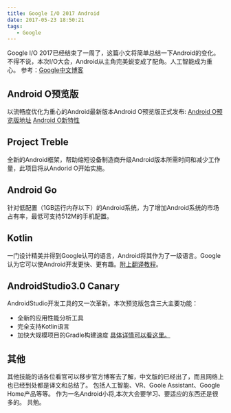 ```yaml
---
title: Google I/O 2017 Android
date: 2017-05-23 18:50:21
tags:
   - Google
---
```

Google I/O 2017已经结束了一周了，这篇小文将简单总结一下Android的变化。
不得不说，本次I/O大会，Android从主角完美蜕变成了配角。人工智能成为重心。
参考：[Google中文博客](http://developers.googleblog.cn/)

## Android O预览版 ##
以流畅度优化为重心的Android最新版本Android O预览版正式发布:
[Android O预览版地址](https://www.google.com/android/beta?pli=1)
[Android O新特性](http://developers.googleblog.cn/2017/03/android-o-developer-preview.html)
## Project Treble ## 
全新的Android框架，帮助缩短设备制造商升级Android版本所需时间和减少工作量，此项目将从Andorid O开始实施。
## Android Go ## 
针对低配置（1GB运行内存以下）的Android系统，为了增加Android系统的市场占有率，最低可支持512M的手机配置。
## Kotlin ## 
一门设计精美并得到Google认可的语言，Android将其作为了一级语言。Google认为它可以使Android开发更快、更有趣。[附上翻译教程](https://www.kotlincn.net/docs/reference/)。
## AndroidStudio3.0 Canary ##
AndroidStudio开发工具的又一次革新。本次预览版包含三大主要功能：
 - 全新的应用性能分析工具
 - 完全支持Kotlin语言
 - 加快大规模项目的Gradle构建速度
[具体详情可以看这里。](http://developers.googleblog.cn/2017/05/android-studio-30-canary-1.html)

## 其他 ##
其他技能的话各位看官可以移步官方博客去了解，中文版的已经出了，而且网络上也已经到处都是译文和总结了。
包括人工智能、VR、Goole Assistant、Google Home产品等等。
作为一名Android小将,本次大会要学习、要适应的东西还是很多的。
共勉。
